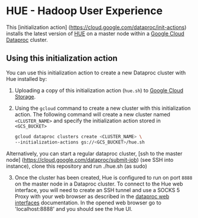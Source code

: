 # HUE - Hadoop User Experience 

This [initialization action] (https://cloud.google.com/dataproc/init-actions) installs the latest version of [HUE](http://gethue.com/) 
on a master node within a [Google Cloud Dataproc](https://cloud.google.com/dataproc) cluster.

## Using this initialization action
You can use this initialization action to create a new Dataproc cluster with Hue installed by:

1. Uploading a copy of this initialization action (`hue.sh`) to [Google Cloud Storage](https://cloud.google.com/storage).
2. Using the `gcloud` command to create a new cluster with this initialization action.  The following command will create a new cluster named `<CLUSTER_NAME>` and specify the initialization action stored in `<GCS_BUCKET>`
   
    ```bash
    gcloud dataproc clusters create <CLUSTER_NAME> \
    --initialization-actions gs://<GCS_BUCKET>/hue.sh   
    ```
Alternatively, you can start a regular dataproc cluster, [ssh to the master node]  (https://cloud.google.com/dataproc/submit-job) (see SSH into instance), clone this repository and run ./hue.sh (as sudo) 

3. Once the cluster has been created, Hue is configured to run on port `8888` on the master node in a Dataproc cluster. To connect to the Hue web interface, you will need to create an SSH tunnel and use a SOCKS 5 Proxy with your web browser as described in the [dataproc web interfaces](https://cloud.google.com/dataproc/cluster-web-interfaces) documentation. 
In the opened web browser go to 'localhost:8888' and you should see the Hue UI.
